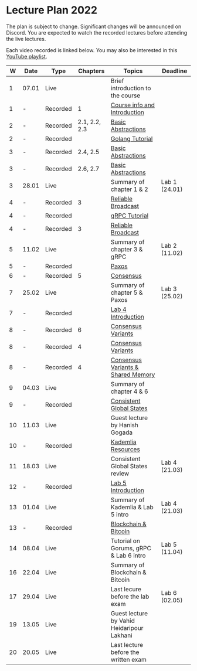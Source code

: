 # Lecture Plan 2022

The plan is subject to change. Significant changes will be announced on Discord.
You are expected to watch the recorded lectures before attending the live lectures.

Each video recorded is linked below.
You may also be interested in this [YouTube playlist](https://www.youtube.com/watch?v=pKFfy_T5e94&list=PLbFbN_bRUfk2dNaP_yU5VLNfZa5QzkOSu&ab_channel=RacinNygaard).

| W   | Date  | Type     | Chapters      | Topics                                     | Deadline      |
| --- | ----- | -------- | ------------- | ------------------------------------------ | ------------- |
| 1   | 07.01 | Live     |               | Brief introduction to the course           |               |
| 1   | -     | Recorded | 1             | [Course info and Introduction][1]          |               |
| 2   | -     | Recorded | 2.1, 2.2, 2.3 | [Basic Abstractions][2]                    |               |
| 2   | -     | Recorded |               | [Golang Tutorial][3]                       |               |
| 3   | -     | Recorded | 2.4, 2.5      | [Basic Abstractions][4]                    |               |
| 3   | -     | Recorded | 2.6, 2.7      | [Basic Abstractions][5]                    |               |
| 3   | 28.01 | Live     |               | Summary of chapter 1 & 2                   | Lab 1 (24.01) |
| 4   | -     | Recorded | 3             | [Reliable Broadcast][6]                    |               |
| 4   | -     | Recorded |               | [gRPC Tutorial][7]                         |               |
| 4   | -     | Recorded | 3             | [Reliable Broadcast][8]                    |               |
| 5   | 11.02 | Live     |               | Summary of chapter 3 & gRPC                | Lab 2 (11.02) |
| 5   | -     | Recorded |               | [Paxos][9]                                 |               |
| 6   | -     | Recorded | 5             | [Consensus][10]                            |               |
| 7   | 25.02 | Live     |               | Summary of chapter 5 & Paxos               | Lab 3 (25.02) |
| 7   | -     | Recorded |               | [Lab 4 Introduction][11]                   |               |
| 8   | -     | Recorded | 6             | [Consensus Variants][12]                   |               |
| 8   | -     | Recorded | 4             | [Consensus Variants][13]                   |               |
| 8   | -     | Recorded | 4             | [Consensus Variants & Shared Memory][14]   |               |
| 9   | 04.03 | Live     |               | Summary of chapter 4 & 6                   |               |
| 9   | -     | Recorded |               | [Consistent Global States][15]             |               |
| 10  | 11.03 | Live     |               | Guest lecture by Hanish Gogada             |               |
| 10  | -     | Recorded |               | [Kademlia][17] [Resources][16]             |               |
| 11  | 18.03 | Live     |               | Consistent Global States review            | Lab 4 (21.03) |
| 12  | -     | Recorded |               | [Lab 5 Introduction][18]                   |               |
| 13  | 01.04 | Live     |               | Summary of Kademlia & Lab 5 intro          | Lab 4 (21.03) |
| 13  | -     | Recorded |               | [Blockchain & Bitcoin][19]                 |               |
| 14  | 08.04 | Live     |               | Tutorial on Gorums, gRPC & Lab 6 intro     | Lab 5 (11.04) |
| 16  | 22.04 | Live     |               | Summary of Blockchain & Bitcoin            |               |
| 17  | 29.04 | Live     |               | Last lecure before the lab exam            | Lab 6 (02.05) |
| 19  | 13.05 | Live     |               | Guest lecture by Vahid Heidaripour Lakhani |               |
| 20  | 20.05 | Live     |               | Last lecture before the written exam       |               |

[1]: https://www.youtube.com/watch?v=pKFfy_T5e94
[2]: https://www.youtube.com/watch?v=IDbbXseYaPc
[3]: https://www.youtube.com/watch?v=IDbbXseYaPc&t=3200
[4]: https://www.youtube.com/watch?v=MqAw0sbwtwE
[5]: https://www.youtube.com/watch?v=xlKvYU79qfU
[6]: https://youtu.be/5SzLIBYJSaI&t=1875
[7]: https://www.youtube.com/watch?v=5SzLIBYJSaI
[8]: https://www.youtube.com/watch?v=UDEVE0XSBSw
[9]: https://www.youtube.com/watch?v=2J-SZqEizDU
[10]: https://youtu.be/XrpNt5lJkik
[11]: https://www.youtube.com/watch?v=f5OOVB7AJ8I
[12]: https://www.youtube.com/watch?v=iNS9O92YNIw
[13]: https://youtu.be/vavCKbZ9nxI
[14]: https://youtu.be/BmyOEpHNfuY
[15]: https://youtu.be/buU4z_cRhnw
[16]: syllabus.md#kademlia-dht
[17]: https://www.youtube.com/watch?v=putCllUWY8I
[18]: https://www.youtube.com/watch?v=e2nKXinDvZw
[19]: https://www.youtube.com/watch?v=vGWp-j9WpLE
[20]: https://www.youtube.com/watch?v=4NcgvyFbSkA
